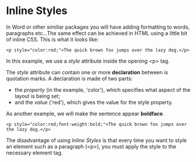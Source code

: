 
# Inline Styles
In Word or other similiar packages you will have adding formatting to words, paragraphs etc...The
same effect can be achieved in HTML using a little bit of inline CSS. This is what it looks like:

~~~
<p style="color:red;">The quick brown fox jumps over the lazy dog.</p>
~~~

In this example, we use a *style* attribute inside the opening &lt;p&gt; tag.

The *style* attribute can contain one or more **declaration** between is quotation marks. A declaration
is made of two parts:


- the *property* (in the example, 'color'), which specifies what aspect of the layout is being set;
- and the *value* ('red'), which gives the value for the style property.

As another example, we will make the sentence appear **boldface**.
~~~
<p style="color:red;font-weight:bold;">The quick brown fox jumps over the lazy dog.</p>
~~~
The disadvantage of using *Inline Styles* is that every time you want to style an element such as a paragraph (&lt;p&gt;), you must apply the style
to the necessary element tag.

